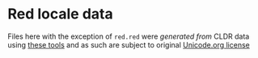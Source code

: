 # Red locale data

Files here with the exception of `red.red` were *generated from* CLDR data using [these tools](https://gitlab.com/hiiamboris/icu) and as such are subject to original [Unicode.org license](https://github.com/unicode-cldr/cldr-core/blob/master/LICENSE)
